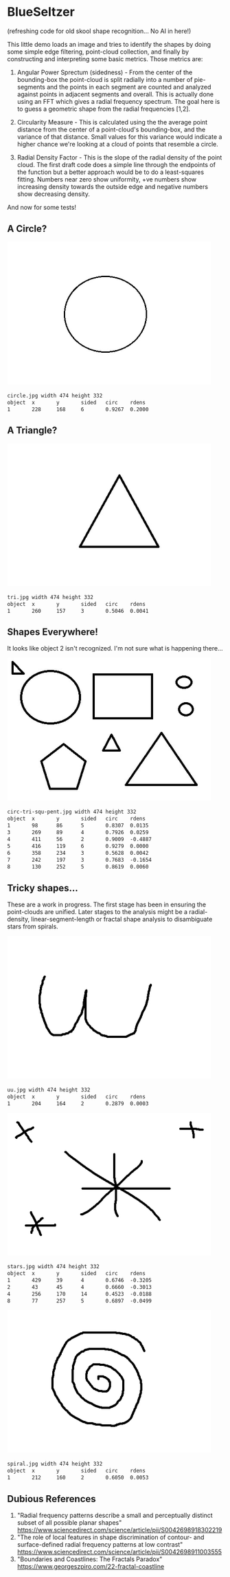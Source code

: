 # BlueSeltzer
(refreshing code for old skool shape recognition... No AI in here!)

This little demo loads an image and tries to identify the shapes by doing some
simple edge filtering, point-cloud collection, and finally by constructing and
interpreting some basic metrics. Those metrics are:

1. Angular Power Sprectum (sidedness) - From the center of the bounding-box the point-cloud is
split radially into a number of pie-segments and the points in each segment are
counted and analyzed against points in adjacent segments and overall. This is actually done using an FFT
which gives a radial frequency spectrum. The goal here is to guess a geometric shape from the
radial frequencies [1,2].

2. Circularity Measure - This is calculated using the
the average point distance
from the center of a point-cloud's bounding-box, 
and the variance of that distance. Small values for this
variance would indicate a higher chance we're looking at a cloud of points that
resemble a circle.

3. Radial Density Factor - This is the slope of the radial density of the
point cloud. The first draft code does a simple line through the endpoints
of the function but a better approach would be to do a least-squares
fitting. Numbers near zero show uniformity, +ve numbers show increasing
density towards the outside edge and negative numbers show decreasing
density.

And now for some tests!

## A Circle?

![s](circle.jpg)
```
circle.jpg width 474 height 332
object  x       y       sided   circ    rdens
1       228     168     6       0.9267  0.2000
```

## A Triangle?

![s](tri.jpg)
```
tri.jpg width 474 height 332
object  x       y       sided   circ    rdens
1       260     157     3       0.5046  0.0041
```

## Shapes Everywhere!

It looks like object 2 isn't recognized. I'm not sure what is happening there...

![s](circ-tri-squ-pent.jpg)
```
circ-tri-squ-pent.jpg width 474 height 332
object  x       y       sided   circ    rdens
1       98      86      5       0.8307  0.0135
3       269     89      4       0.7926  0.0259
4       411     56      2       0.9009  -0.4887
5       416     119     6       0.9279  0.0000
6       358     234     3       0.5628  0.0042
7       242     197     3       0.7683  -0.1654
8       130     252     5       0.8619  0.0060
```

## Tricky shapes...

These are a work in progress. The first stage has been in ensuring the point-clouds
are unified. Later stages to the analysis might be a radial-density,
linear-segment-length or fractal shape analysis to disambiguate stars from spirals.

![s](uu.jpg)
```
uu.jpg width 474 height 332
object  x       y       sided   circ    rdens
1       204     164     2       0.2879  0.0003
```

![s](stars.jpg)
```
stars.jpg width 474 height 332
object  x       y       sided   circ    rdens
1       429     39      4       0.6746  -0.3205
2       43      45      4       0.6660  -0.3013
4       256     170     14      0.4523  -0.0188
8       77      257     5       0.6897  -0.0499
```

![s](spiral.jpg)
```
spiral.jpg width 474 height 332
object  x       y       sided   circ    rdens
1       212     160     2       0.6050  0.0053
```

## Dubious References

1. "Radial frequency patterns describe a small and perceptually distinct subset of all possible planar shapes" https://www.sciencedirect.com/science/article/pii/S0042698918302219
2. "The role of local features in shape discrimination of contour- and surface-defined radial frequency patterns at low contrast" https://www.sciencedirect.com/science/article/pii/S0042698911003555
3. "Boundaries and Coastlines: The Fractals Paradox" https://www.georgeszpiro.com/22-fractal-coastline